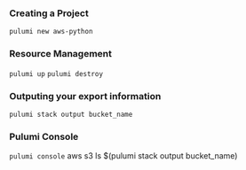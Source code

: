 

### Creating a Project
`pulumi new aws-python`


### Resource Management
`pulumi up`
`pulumi destroy`


### Outputing your export information
`pulumi stack output bucket_name`


### Pulumi Console

`pulumi console`
aws s3 ls $(pulumi stack output bucket_name)